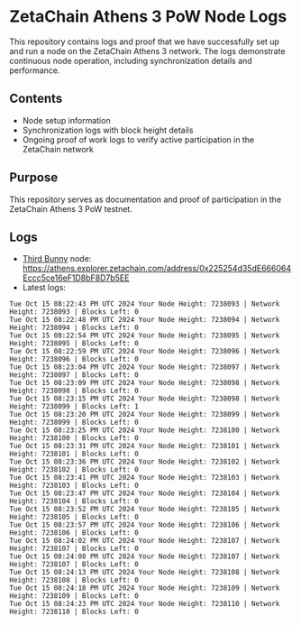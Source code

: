 # ZetaChain Athens 3 PoW Node Logs
This repository contains logs and proof that we have successfully set up and run a node on the ZetaChain Athens 3 network. The logs demonstrate continuous node operation, including synchronization details and performance.

## Contents
- Node setup information
- Synchronization logs with block height details
- Ongoing proof of work logs to verify active participation in the ZetaChain network

## Purpose
This repository serves as documentation and proof of participation in the ZetaChain Athens 3 PoW testnet.

## Logs

- [Third Bunny](https://thirdbunny.xyz/) node: https://athens.explorer.zetachain.com/address/0x225254d35dE666064Eccc5ce16eF1D8bF8D7b5EE
- Latest logs:
```
Tue Oct 15 08:22:43 PM UTC 2024 Your Node Height: 7238093 | Network Height: 7238093 | Blocks Left: 0
Tue Oct 15 08:22:48 PM UTC 2024 Your Node Height: 7238094 | Network Height: 7238094 | Blocks Left: 0
Tue Oct 15 08:22:54 PM UTC 2024 Your Node Height: 7238095 | Network Height: 7238095 | Blocks Left: 0
Tue Oct 15 08:22:59 PM UTC 2024 Your Node Height: 7238096 | Network Height: 7238096 | Blocks Left: 0
Tue Oct 15 08:23:04 PM UTC 2024 Your Node Height: 7238097 | Network Height: 7238097 | Blocks Left: 0
Tue Oct 15 08:23:09 PM UTC 2024 Your Node Height: 7238098 | Network Height: 7238098 | Blocks Left: 0
Tue Oct 15 08:23:15 PM UTC 2024 Your Node Height: 7238098 | Network Height: 7238099 | Blocks Left: 1
Tue Oct 15 08:23:20 PM UTC 2024 Your Node Height: 7238099 | Network Height: 7238099 | Blocks Left: 0
Tue Oct 15 08:23:25 PM UTC 2024 Your Node Height: 7238100 | Network Height: 7238100 | Blocks Left: 0
Tue Oct 15 08:23:31 PM UTC 2024 Your Node Height: 7238101 | Network Height: 7238101 | Blocks Left: 0
Tue Oct 15 08:23:36 PM UTC 2024 Your Node Height: 7238102 | Network Height: 7238102 | Blocks Left: 0
Tue Oct 15 08:23:41 PM UTC 2024 Your Node Height: 7238103 | Network Height: 7238103 | Blocks Left: 0
Tue Oct 15 08:23:47 PM UTC 2024 Your Node Height: 7238104 | Network Height: 7238104 | Blocks Left: 0
Tue Oct 15 08:23:52 PM UTC 2024 Your Node Height: 7238105 | Network Height: 7238105 | Blocks Left: 0
Tue Oct 15 08:23:57 PM UTC 2024 Your Node Height: 7238106 | Network Height: 7238106 | Blocks Left: 0
Tue Oct 15 08:24:02 PM UTC 2024 Your Node Height: 7238107 | Network Height: 7238107 | Blocks Left: 0
Tue Oct 15 08:24:08 PM UTC 2024 Your Node Height: 7238107 | Network Height: 7238107 | Blocks Left: 0
Tue Oct 15 08:24:13 PM UTC 2024 Your Node Height: 7238108 | Network Height: 7238108 | Blocks Left: 0
Tue Oct 15 08:24:18 PM UTC 2024 Your Node Height: 7238109 | Network Height: 7238109 | Blocks Left: 0
Tue Oct 15 08:24:23 PM UTC 2024 Your Node Height: 7238110 | Network Height: 7238110 | Blocks Left: 0
```
